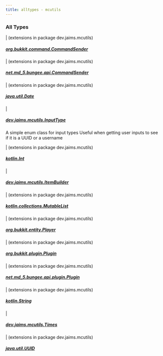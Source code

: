 ```yaml
---
title: alltypes - mcutils
---
```


### All Types

| (extensions in package dev.jaims.mcutils)

##### [org.bukkit.command.CommandSender](../dev.jaims.mcutils/org.bukkit.command.-command-sender/index.html)


| (extensions in package dev.jaims.mcutils)

##### [net.md_5.bungee.api.CommandSender](../dev.jaims.mcutils/net.md_5.bungee.api.-command-sender/index.html)


| (extensions in package dev.jaims.mcutils)

##### [java.util.Date](../dev.jaims.mcutils/java.util.-date/index.html)


|

##### [dev.jaims.mcutils.InputType](../dev.jaims.mcutils/-input-type/index.html)

A simple enum class for input types
Useful when getting user inputs to see if it is a UUID or a username


| (extensions in package dev.jaims.mcutils)

##### [kotlin.Int](../dev.jaims.mcutils/kotlin.-int/index.html)


|

##### [dev.jaims.mcutils.ItemBuilder](../dev.jaims.mcutils/-item-builder/index.html)


| (extensions in package dev.jaims.mcutils)

##### [kotlin.collections.MutableList](../dev.jaims.mcutils/kotlin.collections.-mutable-list/index.html)


| (extensions in package dev.jaims.mcutils)

##### [org.bukkit.entity.Player](../dev.jaims.mcutils/org.bukkit.entity.-player/index.html)


| (extensions in package dev.jaims.mcutils)

##### [org.bukkit.plugin.Plugin](../dev.jaims.mcutils/org.bukkit.plugin.-plugin/index.html)


| (extensions in package dev.jaims.mcutils)

##### [net.md_5.bungee.api.plugin.Plugin](../dev.jaims.mcutils/net.md_5.bungee.api.plugin.-plugin/index.html)


| (extensions in package dev.jaims.mcutils)

##### [kotlin.String](../dev.jaims.mcutils/kotlin.-string/index.html)


|

##### [dev.jaims.mcutils.Times](../dev.jaims.mcutils/-times/index.html)


| (extensions in package dev.jaims.mcutils)

##### [java.util.UUID](../dev.jaims.mcutils/java.util.-u-u-i-d/index.html)


